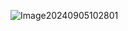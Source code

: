 ![Image20240905102801](https://github.com/user-attachments/assets/bd00cdc0-97b8-4e80-aabc-42b38b853473)
